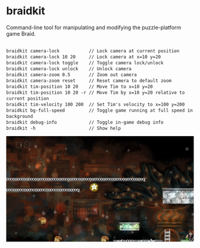 # braidkit
Command-line tool for manipulating and modifying the puzzle-platform game Braid.

##
```
braidkit camera-lock           // Lock camera at current position
braidkit camera-lock 10 20     // Lock camera at x=10 y=20
braidkit camera-lock toggle    // Toggle camera lock/unlock
braidkit camera-lock unlock    // Unlock camera
braidkit camera-zoom 0.5       // Zoom out camera
braidkit camera-zoom reset     // Reset camera to default zoom
braidkit tim-position 10 20    // Move Tim to x=10 y=20
braidkit tim-position 10 20 -r // Move Tim by x=10 y=20 relative to current position
braidkit tim-velocity 100 200  // Set Tim's velocity to x=100 y=200
braidkit bg-full-speed         // Toggle game running at full speed in background
braidkit debug-info            // Toggle in-game debug info
braidkit -h                    // Show help
```

![Screenshot](braidkit_screenshot.png)